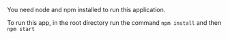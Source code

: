 You need node and npm installed to run this application.

To run this app, in the root directory run the command ```npm install``` and then ```npm start```


